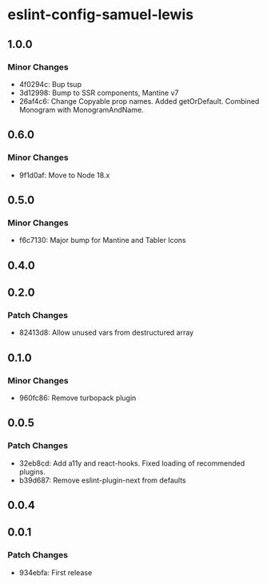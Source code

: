 # eslint-config-samuel-lewis

## 1.0.0

### Minor Changes

- 4f0294c: Bup tsup
- 3d12998: Bump to SSR components, Mantine v7
- 26af4c6: Change Copyable prop names. Added getOrDefault. Combined Monogram with MonogramAndName.

## 0.6.0

### Minor Changes

- 9f1d0af: Move to Node 18.x

## 0.5.0

### Minor Changes

- f6c7130: Major bump for Mantine and Tabler Icons

## 0.4.0

## 0.2.0

### Patch Changes

- 82413d8: Allow unused vars from destructured array

## 0.1.0

### Minor Changes

- 960fc86: Remove turbopack plugin

## 0.0.5

### Patch Changes

- 32eb8cd: Add a11y and react-hooks. Fixed loading of recommended plugins.
- b39d687: Remove eslint-plugin-next from defaults

## 0.0.4

## 0.0.1

### Patch Changes

- 934ebfa: First release
